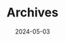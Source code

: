 ---
title: "Archives"
date: 2024-05-03
layout: "archives"
slug: "archives"
menu:
    main:
        weight: 4
        params: 
            icon: archives
---
